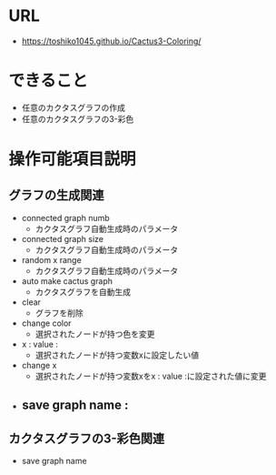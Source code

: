 # URL
- https://toshiko1045.github.io/Cactus3-Coloring/

# できること
- 任意のカクタスグラフの作成
- 任意のカクタスグラフの3-彩色

# 操作可能項目説明
## グラフの生成関連
- connected graph numb
  - カクタスグラフ自動生成時のパラメータ
- connected graph size
  - カクタスグラフ自動生成時のパラメータ
- random x range
  - カクタスグラフ自動生成時のパラメータ
- auto make cactus graph
  - カクタスグラフを自動生成
- clear
  - グラフを削除
- change color
  - 選択されたノードが持つ色を変更
- x : value :
  - 選択されたノードが持つ変数xに設定したい値
- change x
  - 選択されたノードが持つ変数xをx : value :に設定された値に変更
- save graph name :
  - 
## カクタスグラフの3-彩色関連
- save graph name 
